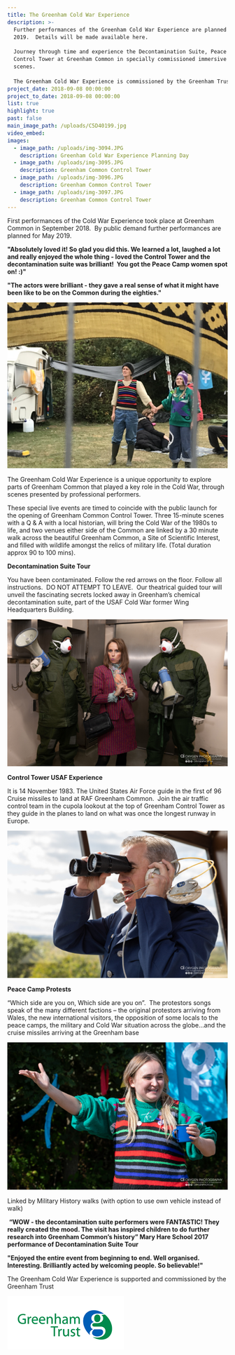 ```yaml
---
title: The Greenham Cold War Experience
description: >-
  Further performances of the Greenham Cold War Experience are planned for May
  2019.  Details will be made available here.

  Journey through time and experience the Decontamination Suite, Peace Camp and
  Control Tower at Greenham Common in specially commissioned immersive theatre
  scenes.

  The Greenham Cold War Experience is commissioned by the Greenham Trust
project_date: 2018-09-08 00:00:00
project_to_date: 2018-09-08 00:00:00
list: true
highlight: true
past: false
main_image_path: /uploads/C5D40199.jpg
video_embed:
images:
  - image_path: /uploads/img-3094.JPG
    description: Greenham Cold War Experience Planning Day
  - image_path: /uploads/img-3095.JPG
    description: Greenham Common Control Tower
  - image_path: /uploads/img-3096.JPG
    description: Greenham Common Control Tower
  - image_path: /uploads/img-3097.JPG
    description: Greenham Common Control Tower
---
```


First performances of the Cold War Experience took place at Greenham Common in September 2018.&nbsp; By public demand further performances are planned for May 2019.&nbsp;&nbsp;

**"Absolutely loved it! So glad you did this. We learned a lot, laughed a lot and really enjoyed the whole thing - loved the Control Tower and the decontamination suite was brilliant!&nbsp; You got the Peace Camp women spot on! :)"**

**"The actors were brilliant - they gave a real sense of what it might have been like to be on the Common during the eighties."**

![](/uploads/img-6039-1.jpg)

The Greenham Cold War Experience is a unique opportunity to explore parts of Greenham Common that played a key role in the Cold War, through scenes presented by professional performers. &nbsp;

These special live events are timed to coincide with the public launch for the opening of Greenham Common Control Tower. Three 15-minute scenes with a Q & A with a local historian, will bring the Cold War of the 1980s to life, and two venues either side of the Common are linked by a 30 minute walk across the beautiful Greenham Common, a Site of Scientific Interest, and filled with wildlife amongst the relics of military life. (Total duration approx 90 to 100 mins).&nbsp;&nbsp;

**Decontamination Suite Tour &nbsp;**

You have been contaminated. Follow the red arrows on the floor. Follow all instructions.&nbsp; DO NOT ATTEMPT TO LEAVE.&nbsp; Our theatrical guided tour will unveil the fascinating secrets locked away in Greenham’s chemical decontamination suite, part of the USAF Cold War former Wing Headquarters Building.

![](/uploads/c5d40300.jpg)

**Control Tower USAF Experience**

It is 14 November 1983. The United States Air Force guide in the first of 96 Cruise missiles to land at RAF Greenham Common. &nbsp;Join the air traffic control team in the cupola lookout at the top of Greenham Control Tower as they guide in the planes to land on what was once the longest runway in Europe.

![](/uploads/c5d40201.jpg)

**Peace Camp Protests**

“Which side are you on, Which side are you on”.&nbsp; The protestors songs speak of the many different factions – the original protestors arriving from Wales, the new international visitors, the opposition of some locals to the peace camps, the military and Cold War situation across the globe…and the cruise missiles arriving at the Greenham base&nbsp;

![](/uploads/c5d40233.jpg)

Linked by Military History walks (with option to use own vehicle instead of walk)

&nbsp;**“WOW - the decontamination suite performers were FANTASTIC! They really created the mood. The visit has inspired children to do further research into Greenham Common’s history” Mary Hare School 2017 performance of Decontamination Suite Tour&nbsp;**

**"Enjoyed the entire event from beginning to end. Well organised. Interesting. Brilliantly acted by welcoming people. So believable!"**

The Greenham Cold War Experience is supported and commissioned by the Greenham Trust

![](/uploads/greenham-trust-screen-shot-2017-06-01-at-15-18-21.png)

&nbsp;